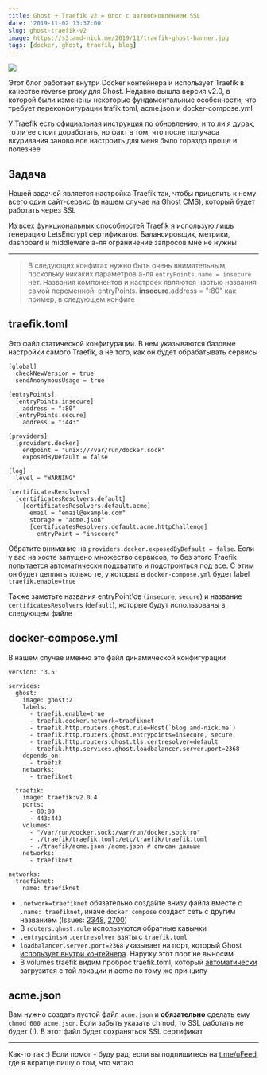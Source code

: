 ```yaml
---
title: Ghost + Traefik v2 = блог с автообновлением SSL
date: '2019-11-02 13:37:00'
slug: ghost-traefik-v2
image: https://s3.amd-nick.me/2019/11/traefik-ghost-banner.jpg
tags: [docker, ghost, traefik, blog]
---
```


![](https://s3.amd-nick.me/2019/11/traefik-ghost-banner.jpg)

Этот блог работает внутри Docker контейнера и использует Traefik в качестве reverse proxy для Ghost. Недавно вышла версия v2.0, в которой были изменены некоторые фундаментальные особенности, что требует переконфигурации trafik.toml, acme.json и docker-compose.yml

У Traefik есть [официальная инструкция по обновлению](https://docs.traefik.io/migration/v1-to-v2/), и то ли я дурак, то ли ее стоит доработать, но факт в том, что после получаса вкуривания заново все настроить для меня было гораздо проще и полезнее

<!--truncate-->

## Задача

Нашей задачей является настройка Traefik так, чтобы прицепить к нему всего один сайт-сервис (в нашем случае на Ghost CMS), который будет работать через SSL

Из всех функциональных способностей Traefik я использую лишь генерацию LetsEncrypt сертификатов. Балансировщик, метрики, dashboard и middleware а-ля ограничение запросов мне не нужны

* * *

> В следующих конфигах нужно быть очень внимательным, поскольку никаких параметров а-ля `entryPoints.name = insecure` нет. Названия компонентов и настроек являются частью названия самой переменной: entryPoints. **insecure**.address = ":80" как пример, в следующем конфиге

## traefik.toml

Это файл статической конфигурации. В нем указываются базовые настройки самого Traefik, а не того, как он будет обрабатывать сервисы

    [global]
      checkNewVersion = true
      sendAnonymousUsage = true

    [entryPoints]
      [entryPoints.insecure]
        address = ":80"
      [entryPoints.secure]
        address = ":443"

    [providers]
      [providers.docker]
        endpoint = "unix:///var/run/docker.sock"
        exposedByDefault = false

    [log]
      level = "WARNING"

    [certificatesResolvers]
      [certificatesResolvers.default]
        [certificatesResolvers.default.acme]
          email = "email@example.com"
          storage = "acme.json"
          [certificatesResolvers.default.acme.httpChallenge]
            entryPoint = "insecure"

Обратите внимание на `providers.docker.exposedByDefault = false`. Если у вас на хосте запущено множество сервисов, то без этого Traefik попытается автоматически подхватить и подстроиться под все. С этим он будет цеплять только те, у которых в `docker-compose.yml` будет label `traefik.enable=true`

Также заметьте названия entryPoint'ов (`insecure`, `secure`) и название `certificatesResolvers` (`default`), которые будут использованы в следующем файле

## docker-compose.yml

В нашем случае именно это файл динамической конфигурации

    version: '3.5'

    services:
      ghost:
        image: ghost:2
        labels:
          - traefik.enable=true
          - traefik.docker.network=traefiknet
          - traefik.http.routers.ghost.rule=Host(`blog.amd-nick.me`)
          - traefik.http.routers.ghost.entrypoints=insecure, secure
          - traefik.http.routers.ghost.tls.certresolver=default
          - traefik.http.services.ghost.loadbalancer.server.port=2368
        depends_on:
          - traefik
        networks:
          - traefiknet

      traefik:
        image: traefik:v2.0.4
        ports:
          - 80:80
          - 443:443
        volumes:
          - "/var/run/docker.sock:/var/run/docker.sock:ro"
          - ./traefik/traefik.toml:/etc/traefik/traefik.toml
          - ./traefik/acme.json:/acme.json # описан дальше
        networks:
          - traefiknet

    networks:
      traefiknet:
        name: traefiknet

- `.network=traefiknet` обязательно создайте внизу файла вместе с `.name: traefiknet`, иначе `docker compose` создаст сеть с другим названием (Issues: [2348](https://github.com/containous/traefik/issues/2348), [2700](https://github.com/containous/traefik/issues/2700))
- В `routers.ghost.rule` используются обратные кавычки
- `.entrypoints`и `.certresolver` взяты с `traefik.toml`
- `loadbalancer.server.port=2368` указывает на порт, который Ghost [использует внутри контейнера](https://ghost.org/docs/concepts/config/#server). Наружу этот порт не выносим
- В volumes traefik видим проброс traefik.toml, который [автоматически](https://docs.traefik.io/getting-started/configuration-overview/#configuration-file) загрузится с той локации и acme по тому же принципу

## acme.json

Вам нужно создать пустой файл `acme.json` и **обязательно** сделать ему `chmod 600 acme.json`. Если забыть указать chmod, то SSL работать не будет (!). В этот файл будет сохраняться SSL сертификат

* * *

Как-то так :) Если помог - буду рад, если вы подпишитесь на [t.me/uFeed](tg://resolve?domain=uFeed), где я вкратце пишу о том, что читаю
